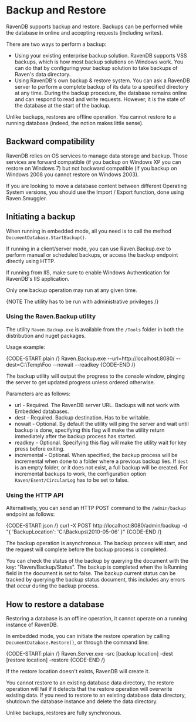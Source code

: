 ﻿# Backup and Restore

RavenDB supports backup and restore. Backups can be performed while the database in online and accepting requests (including writes). 

There are two ways to perform a backup:

* Using your existing enterprise backup solution. RavenDB supports VSS backups, which is how most backup solutions on Windows work. You can do that by configuring your backup solution to take backups of Raven's data directory. 
* Using RavenDB's own backup & restore system. You can ask a RavenDB server to perform a complete backup of its data to a specified directory at any time. During the backup procedure, the database remains online and can respond to read and write requests. However, it is the state of the database at the start of the backup.

Unlike backups, restores are offline operation. You cannot restore to a running database (indeed, the notion makes little sense).

## Backward compatibility

RavenDB relies on OS services to manage data storage and backup. Those services are forward compatible (if you backup on Windows XP you can restore on Windows 7) but not  backward compatible (if you backup on Windows 2008 you cannot restore on Windows 2003).

If you are looking to move a database content between different Operating System versions, you should use the Import / Export function, done using Raven.Smuggler.

## Initiating a backup

When running in embedded mode, all you need is to call the method `DocumentDatabase.StartBackup()`.

If running in a client/server mode, you can use Raven.Backup.exe to perform manual or scheduled backups, or access the backup endpoint directly using HTTP.

If running from IIS, make sure to enable Windows Authentication for RavenDB's IIS application.

Only one backup operation may run at any given time.

{NOTE The utility has to be run with administrative privileges /}

### Using the Raven.Backup utility

The utility `Raven.Backup.exe` is available from the `/Tools` folder in both the distribution and nuget packages.

Usage example:

{CODE-START:plain /}
    Raven.Backup.exe --url=http://localhost:8080/ --dest=C:\Temp\Foo --nowait --readkey
{CODE-END /}

The backup utility will output the progress to the console window, pinging the server to get updated progress unless ordered otherwise.

Parameters are as follows:

* url - Required. The RavenDB server URL. Backups will not work with Embedded databases.
* dest - Required. Backup destination. Has to be writable.
* nowait - Optional. By default the utility will ping the server and wait until backup is done, specifying this flag will make the utility return immediately after the backup process has started.
* readkey - Optional. Specifying this flag will make the utility wait for key press before exiting.
* incremental - Optional. When specified, the backup process will be incremental when done to a folder where a previous backup lies. If `dest` is an empty folder, or it does not exist, a full backup will be created. For incremental backups to work, the configuration option `Raven/Esent/CircularLog` has to be set to false.

### Using the HTTP API

Alternatively, you can send an HTTP POST command to the `/admin/backup` endpoint as follows:

{CODE-START:json /}
    curl -X POST http://localhost:8080/admin/backup -d "{ 'BackupLocation': 'C:\\Backups\\2010-05-06' }"
{CODE-END /}

The backup operation is asynchronous. The backup process will start, and the request will complete before the backup process is completed.

You can check the status of the backup by querying the document with the key: "Raven/Backup/Status". The backup is completed when the IsRunning field in the document is set to false. The backup current status can be tracked by querying the backup status document, this includes any errors that occur during the backup process.

## How to restore a database

Restoring a database is an offline operation, it cannot operate on a running instance of RavenDB.

In embedded mode, you can initiate the restore operation by calling `DocumentDatabase.Restore()`, or through the command line:

{CODE-START:plain /}
    Raven.Server.exe -src [backup location] -dest [restore location] -restore
{CODE-END /}
    
If the restore location doesn't exists, RavenDB will create it.

You cannot restore to an existing database data directory, the restore operation will fail if it detects that the restore operation will overwrite existing data. If you need to restore to an existing database data directory, shutdown the database instance and delete the data directory.

Unlike backups, restores are fully synchronous.